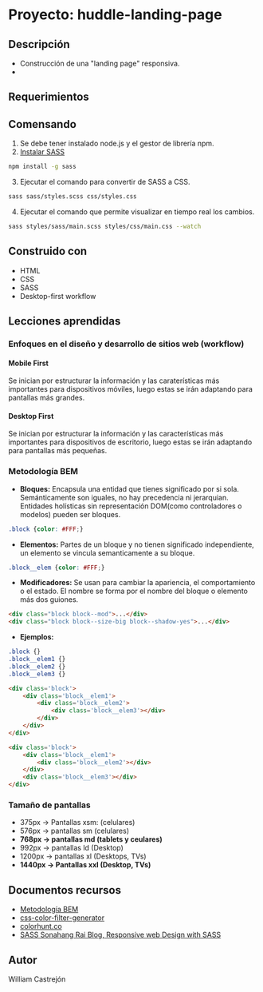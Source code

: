 # Proyecto: huddle-landing-page

## Descripción
- Construcción de una "landing page" responsiva.
-


## Requerimientos


## Comensando   
1. Se debe tener instalado node.js y el gestor de librería npm.
2. [Instalar SASS](https://sass-lang.com/install/)
```bash
npm install -g sass
```                         
3. Ejecutar el comando para convertir de SASS a CSS.
```bash                     
sass sass/styles.scss css/styles.css
```                          
4. Ejecutar el comando que permite visualizar en tiempo real los cambios.
```bash                      
sass styles/sass/main.scss styles/css/main.css --watch
```
## Construido con
* HTML
* CSS
* SASS
* Desktop-first workflow

## Lecciones aprendidas
### Enfoques en el diseño y desarrollo de sitios web (workflow)
#### Mobile First
Se inician por estructurar la información y las caraterísticas más importantes para dispositivos móviles, luego estas se irán adaptando para pantallas más grandes.
#### Desktop First
Se inician por estructurar la información y las características más importantes para dispositivos de escritorio, luego estas se irán adaptando para pantallas más pequeñas.

### Metodología BEM
* **Bloques:** Encapsula una entidad que tienes significado por si sola. Semánticamente son iguales, no hay precedencia ni jerarquian. Entidades holísticas sin representación DOM(como controladores o modelos) pueden ser bloques.
```scss
.block {color: #FFF;}
```
* **Elementos:** Partes de un bloque y no tienen significado independiente, un elemento se vincula semanticamente a su bloque.
```scss
.block__elem {color: #FFF;}
```
* **Modificadores:** Se usan para cambiar la apariencia, el comportamiento o el estado. El nombre se forma por el nombre del bloque o elemento más dos guiones.
```html
<div class="block block--mod">...</div>
<div class="block block--size-big block--shadow-yes">...</div>
```
* **Ejemplos:**
```css
.block {}
.block__elem1 {}
.block__elem2 {}
.block__elem3 {}
```
```html
<div class='block'>
    <div class='block__elem1'>
        <div class='block__elem2'>
            <div class='block__elem3'></div>
        </div>
    </div>
</div>
```
```html
<div class='block'>
    <div class='block__elem1'>
        <div class='block__elem2'></div>
    </div>
    <div class='block__elem3'></div>
</div>
```

### Tamaño de pantallas
* 375px -> Pantallas xsm: (celulares)
* 576px -> pantallas sm (celulares)
* **768px -> pantallas md (tablets y ceulares)**
* 992px -> pantallas ld (Desktop)
* 1200px -> pantallas xl (Desktops, TVs)
* **1440px -> Pantallas xxl (Desktop, TVs)**

## Documentos recursos
* [Metodología BEM](https://getbem.com/)
* [css-color-filter-generator](https://angel-rs.github.io/css-color-filter-generator/)
* [colorhunt.co](https://colorhunt.co/)
* [SASS Sonahang Rai Blog, Responsive web Design with SASS](https://www.sonahangrai.com/tutorials/responsive-web-design-with-sass/)

## Autor
William Castrejón
